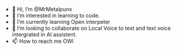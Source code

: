 - 👋 Hi, I’m @MrMetalpunx
- 👀 I’m interested in learning to code. 
- 🌱 I’m currently learning Open interpeter 
- 💞️ I’m looking to collaborate on Local Voice to text and text voice intergrated in AI assistent. 
- 📫 How to reach me OWl

<!---
MrMetalpunx/MrMetalpunx is a ✨ special ✨ repository because its `README.md` (this file) appears on your GitHub profile.
You can click the Preview link to take a look at your changes.
--->
